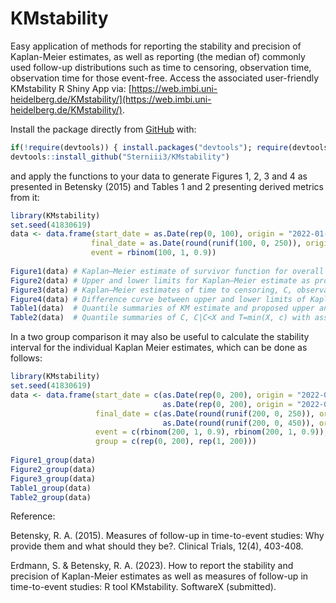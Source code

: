 # KMstability
Easy application of methods for reporting the stability and precision of Kaplan-Meier estimates, as well as reporting (the median of) commonly used follow-up distributions such as time to censoring, observation time, observation time for those event-free. Access the associated user-friendly KMstability R Shiny App via: [https://web.imbi.uni-heidelberg.de/KMstability/](https://web.imbi.uni-heidelberg.de/KMstability/).

Install the package directly from [GitHub](https://github.com/) with:

```r
if(!require(devtools)) { install.packages("devtools"); require(devtools)} 
devtools::install_github("Sterniii3/KMstability")
````
and apply the functions to your data to generate Figures 1, 2, 3 and 4 as presented in Betensky (2015) and Tables 1 and 2 presenting derived metrics from it:
```r
library(KMstability)
set.seed(41830619)
data <- data.frame(start_date = as.Date(rep(0, 100), origin = "2022-01-01"),
                  final_date = as.Date(round(runif(100, 0, 250)), origin = "2022-01-01"),
                  event = rbinom(100, 1, 0.9))
                  
Figure1(data) # Kaplan–Meier estimate of survivor function for overall survival, with 95% confidence intervals and numbers at risk.
Figure2(data) # Upper and lower limits for Kaplan–Meier estimate as proposed by Betensky (2015).
Figure3(data) # Kaplan–Meier estimates of time to censoring, C, observation time, T, and time to censoring among those who are censored, C|C<X.
Figure4(data) # Difference curve between upper and lower limits of Kaplan–Meier and partial difference curves between Kaplan–Meier and upper and lower limits.
Table1(data)  # Quantile summaries of KM estimate and proposed upper and lower bounds with associated 95% confidence intervals (lower CI, upper CI).
Table2(data)  # Quantile summaries of C, C|C<X and T=min(X, c) with associated 95% confidence intervals (lower CI, upper CI).
````

In a two group comparison it may also be useful to calculate the stability interval for the individual Kaplan Meier estimates, which can be done as follows:
```r
library(KMstability)
set.seed(41830619)
data <- data.frame(start_date = c(as.Date(rep(0, 200), origin = "2022-01-01"),
                                  as.Date(rep(0, 200), origin = "2022-01-01")),
                   final_date = c(as.Date(round(runif(200, 0, 250)), origin = "2022-01-01"),
                                  as.Date(round(runif(200, 0, 450)), origin = "2022-01-01")),
                   event = c(rbinom(200, 1, 0.9), rbinom(200, 1, 0.9)),
                   group = c(rep(0, 200), rep(1, 200)))
                  
Figure1_group(data) 
Figure2_group(data) 
Figure3_group(data) 
Table1_group(data)  
Table2_group(data)  
````

Reference:

Betensky, R. A. (2015). Measures of follow-up in time-to-event studies: Why provide them and what should they be?. Clinical Trials, 12(4), 403-408.

Erdmann, S. & Betensky, R. A. (2023). How to report the stability and precision of Kaplan-Meier estimates as well as measures of follow-up in time-to-event studies: R tool KMstability. SoftwareX (submitted).
